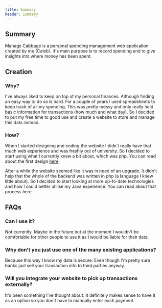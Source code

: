```yaml
---
title: Summary
header: Summary
---
```

## Summary

Manage Cabbage is a personal spending management web application created by me (Caleb). It's main purpose is to record spending and to give insights into where money has been spent.


<div id="docMenuArea"> </div>

## Creation
### Why?
I've always liked to keep on top of my personal finances. Although finding an easy way to do so is hard. For a couple of years I used spreadsheets to keep track of all my spending. This was pretty messy and only really held basic information for transactions (how much and what day). So I decided to put my free time to good use and create a website to store and manage this data instead.

### How?
When I started designing and coding the website I didn't really have that much web experience and was freshly out of university. So I decided to start using what I currently knew a bit about, which was php. You can read about the first design [here](manageCabbageOld.md).

After a while the website seemed like it was in need of an upgrade. It didn't help that the whole of the backend was written in php (a language I knew little about). So I decided to start looking at more up-to-date technologies and how I could better utilise my Java experience. You can read about that process here.


## FAQs

### Can I use it?
Not currently. Maybe in the future but at the moment I wouldn't be comfortable for other people to use it as I would be liable for their data.

### Why don't you just use one of the many existing applications?
Because this way I know my data is secure. Even though I'm pretty sure banks just sell your transaction info to third parties anyway.

### Will you integrate your website to pick up transactions externally?
It's been something I've thought about. It definitely makes sense to have it as an option so you don't have to manually enter each payment.